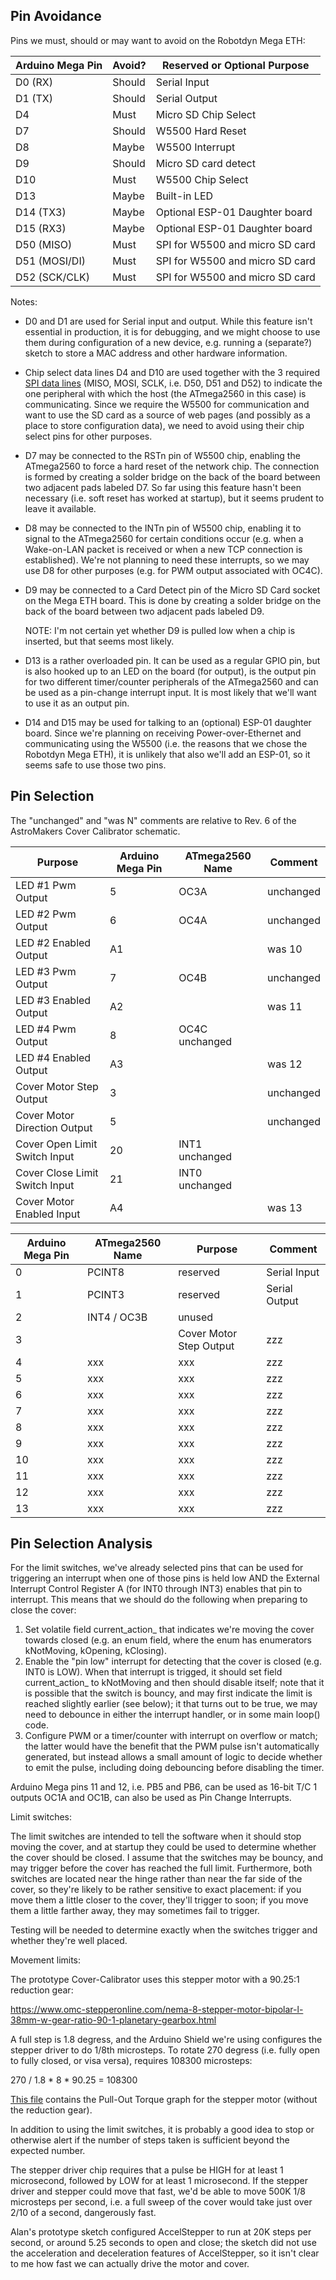 ## Pin Avoidance

Pins we must, should or may want to avoid on the Robotdyn Mega ETH:

Arduino Mega Pin | Avoid? | Reserved or Optional Purpose
---------------- | ------ | -------------------------------
D0 (RX)          | Should | Serial Input
D1 (TX)          | Should | Serial Output
D4               | Must   | Micro SD Chip Select
D7               | Should | W5500 Hard Reset
D8               | Maybe  | W5500 Interrupt
D9               | Should | Micro SD card detect
D10              | Must   | W5500 Chip Select
D13              | Maybe  | Built-in LED
D14 (TX3)        | Maybe  | Optional ESP-01 Daughter board
D15 (RX3)        | Maybe  | Optional ESP-01 Daughter board
D50 (MISO)       | Must   | SPI for W5500 and micro SD card
D51 (MOSI/DI)    | Must   | SPI for W5500 and micro SD card
D52 (SCK/CLK)    | Must   | SPI for W5500 and micro SD card

Notes:

*   D0 and D1 are used for Serial input and output. While this feature isn't
    essential in production, it is for debugging, and we might choose to use
    them during configuration of a new device, e.g. running a (separate?) sketch
    to store a MAC address and other hardware information.

*   Chip select data lines D4 and D10 are used together with the 3 required
    [SPI data lines](https://en.wikipedia.org/wiki/Serial_Peripheral_Interface)
    (MISO, MOSI, SCLK, i.e. D50, D51 and D52) to indicate the one peripheral
    with which the host (the ATmega2560 in this case) is communicating. Since we
    require the W5500 for communication and want to use the SD card as a source
    of web pages (and possibly as a place to store configuration data), we need
    to avoid using their chip select pins for other purposes.

*   D7 may be connected to the RSTn pin of W5500 chip, enabling the ATmega2560
    to force a hard reset of the network chip. The connection is formed by
    creating a solder bridge on the back of the board between two adjacent pads
    labeled D7. So far using this feature hasn't been necessary (i.e. soft reset
    has worked at startup), but it seems prudent to leave it available.

*   D8 may be connected to the INTn pin of W5500 chip, enabling it to signal to
    the ATmega2560 for certain conditions occur (e.g. when a Wake-on-LAN packet
    is received or when a new TCP connection is established). We're not planning
    to need these interrupts, so we may use D8 for other purposes (e.g. for PWM
    output associated with OC4C).

*   D9 may be connected to a Card Detect pin of the Micro SD Card socket on the
    Mega ETH board. This is done by creating a solder bridge on the back of the
    board between two adjacent pads labeled D9.

    NOTE: I'm not certain yet whether D9 is pulled low when a chip is inserted,
    but that seems most likely.

*   D13 is a rather overloaded pin. It can be used as a regular GPIO pin, but is
    also hooked up to an LED on the board (for output), is the output pin for
    two different timer/counter peripherals of the ATmega2560 and can be used as
    a pin-change interrupt input. It is most likely that we'll want to use it as
    an output pin.

*   D14 and D15 may be used for talking to an (optional) ESP-01 daughter board.
    Since we're planning on receiving Power-over-Ethernet and communicating
    using the W5500 (i.e. the reasons that we chose the Robotdyn Mega ETH), it
    is unlikely that also we'll add an ESP-01, so it seems safe to use those two
    pins.

## Pin Selection

The "unchanged" and "was N" comments are relative to Rev. 6 of the AstroMakers
Cover Calibrator schematic.

Purpose                        | Arduino Mega Pin | ATmega2560 Name | Comment
------------------------------ | ---------------- | --------------- | ---------
LED #1 Pwm Output              | 5                | OC3A            | unchanged
LED #2 Pwm Output              | 6                | OC4A            | unchanged
LED #2 Enabled Output          | A1               |                 | was 10
LED #3 Pwm Output              | 7                | OC4B            | unchanged
LED #3 Enabled Output          | A2               |                 | was 11
LED #4 Pwm Output              | 8                | OC4C unchanged  |
LED #4 Enabled Output          | A3               |                 | was 12
Cover Motor Step Output        | 3                |                 | unchanged
Cover Motor Direction Output   | 5                |                 | unchanged
Cover Open Limit Switch Input  | 20               | INT1 unchanged  |
Cover Close Limit Switch Input | 21               | INT0 unchanged  |
Cover Motor Enabled Input      | A4               |                 | was 13

Arduino Mega Pin | ATmega2560 Name | Purpose                 | Comment
---------------- | --------------- | ----------------------- | -------------
0                | PCINT8          | reserved                | Serial Input
1                | PCINT3          | reserved                | Serial Output
2                | INT4 / OC3B     | unused                  |
3                |                 | Cover Motor Step Output | zzz
4                | xxx             | xxx                     | zzz
5                | xxx             | xxx                     | zzz
6                | xxx             | xxx                     | zzz
7                | xxx             | xxx                     | zzz
8                | xxx             | xxx                     | zzz
9                | xxx             | xxx                     | zzz
10               | xxx             | xxx                     | zzz
11               | xxx             | xxx                     | zzz
12               | xxx             | xxx                     | zzz
13               | xxx             | xxx                     | zzz

## Pin Selection Analysis

For the limit switches, we've already selected pins that can be used for
triggering an interrupt when one of those pins is held low AND the External
Interrupt Control Register A (for INT0 through INT3) enables that pin to
interrupt. This means that we should do the following when preparing to close
the cover:

1.  Set volatile field current_action_ that indicates we're moving the cover
    towards closed (e.g. an enum field, where the enum has enumerators
    kNotMoving, kOpening, kClosing).
2.  Enable the "pin low" interrupt for detecting that the cover is closed (e.g.
    INT0 is LOW). When that interrupt is trigged, it should set field
    current_action_ to kNotMoving and then should disable itself; note that it
    is possible that the switch is bouncy, and may first indicate the limit is
    reached slightly earlier (see below); it that turns out to be true, we may
    need to debounce in either the interrupt handler, or in some main loop()
    code.
3.  Configure PWM or a timer/counter with interrupt on overflow or match; the
    latter would have the benefit that the PWM pulse isn't automatically
    generated, but instead allows a small amount of logic to decide whether to
    emit the pulse, including doing debouncing before disabling the timer.

Arduino Mega pins 11 and 12, i.e. PB5 and PB6, can be used as 16-bit T/C 1
outputs OC1A and OC1B, can also be used as Pin Change Interrupts.

Limit switches:

The limit switches are intended to tell the software when it should stop moving
the cover, and at startup they could be used to determine whether the cover
should be closed. I assume that the switches may be bouncy, and may trigger
before the cover has reached the full limit. Furthermore, both switches are
located near the hinge rather than near the far side of the cover, so they're
likely to be rather sensitive to exact placement: if you move them a little
closer to the cover, they'll trigger to soon; if you move them a little farther
away, they may sometimes fail to trigger.

Testing will be needed to determine exactly when the switches trigger and
whether they're well placed.

Movement limits:

The prototype Cover-Calibrator uses this stepper motor with a 90.25:1 reduction
gear:

https://www.omc-stepperonline.com/nema-8-stepper-motor-bipolar-l-38mm-w-gear-ratio-90-1-planetary-gearbox.html

A full step is 1.8 degress, and the Arduino Shield we're using configures the
stepper driver to do 1/8th microsteps. To rotate 270 degress (i.e. fully open to
fully closed, or visa versa), requires 108300 microsteps:

270 / 1.8 * 8 * 90.25 = 108300

[This file](https://www.omc-stepperonline.com/download/8HS11-0204S_Torque_Curve.pdf)
contains the Pull-Out Torque graph for the stepper motor (without the reduction
gear).

In addition to using the limit switches, it is probably a good idea to stop or
otherwise alert if the number of steps taken is sufficient beyond the expected
number.

The stepper driver chip requires that a pulse be HIGH for at least 1
microsecond, followed by LOW for at least 1 microsecond. If the stepper driver
and stepper could move that fast, we'd be able to move 500K 1/8 microsteps per
second, i.e. a full sweep of the cover would take just over 2/10 of a second,
dangerously fast.

Alan's prototype sketch configured AccelStepper to run at 20K steps per second,
or around 5.25 seconds to open and close; the sketch did not use the
acceleration and deceleration features of AccelStepper, so it isn't clear to me
how fast we can actually drive the motor and cover.
